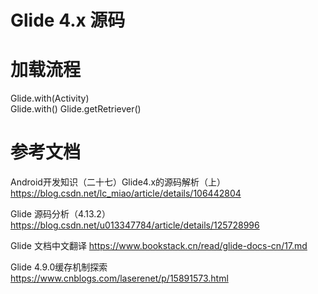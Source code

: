 # Glide 4.x 源码  

# 加载流程  
Glide.with(Activity)  
Glide.with()
Glide.getRetriever()










































































# 参考文档
Android开发知识（二十七）Glide4.x的源码解析（上）
https://blog.csdn.net/lc_miao/article/details/106442804

Glide 源码分析（4.13.2）
https://blog.csdn.net/u013347784/article/details/125728996

Glide 文档中文翻译
https://www.bookstack.cn/read/glide-docs-cn/17.md

Glide 4.9.0缓存机制探索
https://www.cnblogs.com/laserenet/p/15891573.html
